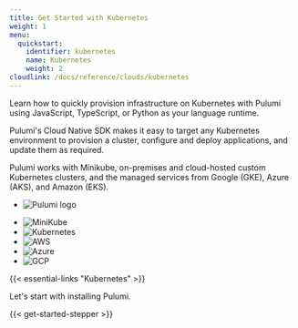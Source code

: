 ```yaml
---
title: Get Started with Kubernetes
weight: 1
menu:
  quickstart:
    identifier: kubernetes
    name: Kubernetes
    weight: 2
cloudlink: /docs/reference/clouds/kubernetes
---
```

Learn how to quickly provision infrastructure on Kubernetes with Pulumi using JavaScript, TypeScript, or Python as your language runtime.

Pulumi's Cloud Native SDK makes it easy to target any Kubernetes environment to provision a cluster, configure and deploy applications, and update them as required.

Pulumi works with Minikube, on-premises and cloud-hosted custom Kubernetes clusters, and the managed services from Google (GKE), Azure (AKS), and Amazon (EKS).

<div class="bg-transparent border border-gray-300 hover:bg-gray-200 mb-5 flex justify-center">
    <ul class="flex list-none">
        <li>
            <img class="h-12 mr-6" src="/images/logo/logo-symbol.svg" alt="Pulumi logo">
        </li>
    </ul>
    <ul class="flex list-none mt-8 p-4">
        <li><img class="h-8 ml-6 mr-6" src="/logos/tech/logo-minikube.png" alt="MiniKube" title="MiniKube"></li>
        <li><img class="h-8 mx-6" src="/logos/tech/logo-kubernetes.png" alt="Kubernetes" title="Kubernetes"></li>
        <li><img class="h-8 mx-6" src="/logos/tech/logo-aws.png" alt="AWS" title="Amazon Web Services"></li>
        <li><img class="h-8 mx-6" src="/logos/tech/logo-azure.png" alt="Azure" title="Azure"></li>
        <li><img class="h-8 mx-6" src="/logos/tech/logo-gd.png" alt="GCP" title="Google Cloud Platform"></li>
    </ul>
</div>

{{< essential-links "Kubernetes" >}}

Let's start with installing Pulumi.

{{< get-started-stepper >}}

